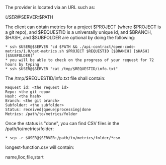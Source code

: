 The provider is located via an URL such as:

$USER@$SERVER:$PATH

The client can obtain metrics for a project $PROJECT (where $PROJECT is a git repo), and $REQUESTID is a universally unique id, and $BRANCH, $HASH, and $SUBFOLDER are optional by doing the following:

    * ssh $USER@$SERVER "cd $PATH && ./api-contract/open-code-metrics/1.0/get-metrics.sh $PROJECT $REQUESTID [$BRANCH] [$HASH] [$SUBFOLDER]"
    * you will be able to check on the progress of your request for 72 hours by typing
    * ssh $USER@$SERVER "cat /tmp/$REQUESTID/info.txt"

The /tmp/$REQUESTID/info.txt file shall contain:

    Request id: <the request id>
    Repo: <the git repo>
    Hash: <the hash>
    Branch: <the git branch>
    Subfolder: <the subfolder>
    Status: received|queue|processing|done
    Metrics: /path/to/metrics/folder

Once the status is "done", you can find CSV files in the /path/to/metrics/folder:

    * scp -r $USER@$SERVER:/path/to/metrics/folder/*csv

longest-function.csv will contain:

  name,lloc,file,start

